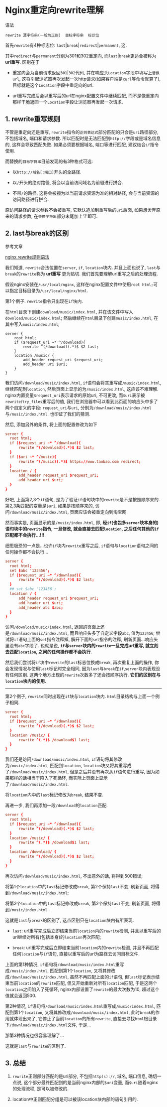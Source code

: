 # Nginx重定向rewrite理解

语法

```
rewrite 源字符串(一般为正则)  目标字符串  标识位
```

首先`rewrite`有4种标志位: `last`|`break`|`redirect`|`permanent`, 这.

其中`redirect`与`permanent`分别为301和302重定向, 而`last`|`break`更适合被称为 **url重写**. 区别在于

- 重定向会为当前请求返回`301`|`302`代码, 并在响应头`Location`字段中填写上`替换url`, 这将引起浏览器再次发起一次http请求(如果客户端是`curl`等命令就算了), 目标就是这个`Location`字段中重定向的url.

- url重写完成后会以重写后的url在nginx配置文件中继续匹配, 而不是像重定向那样干脆返回一个`Location`字段让浏览器再发起一次请求.

## 1. rewrite重写规则

不管是重定向还是重写, `rewrite`指令的`正则表达式`部分匹配的只会是`uri`路径部分, 不包括域名, 端口和请求参数. 所以匹配时是无法匹配到`http://`字段或是域名信息的, 这样会导致匹配失败. 如果必须要根据域名, 端口等进行匹配, 建议结合`if`指令使用.

而替换的`目标字符串`目前发现的有3种格式可选:

- 以`http://域名[:端口]`开头的全路径.

- 以`/`开头的绝对路径, 将会以当前访问域名为前缀进行拼合.

- 不带`/`的路径, 这将会被视为以当前请求资源为准的相对路径, 会与当前资源的访问路径进行拼合.

原访问路径的请求参数不会被重写, 它默认追加到重写后的`uri`后面, 如果想舍弃原来的请求参数, 在`替换字符串`部分末尾加上'?'即可.

## 2. last与break的区别

参考文章

[nginx rewrite规则语法](http://blog.csdn.net/xiao_jun_0820/article/details/9397011)

我们知道, `rewrite`合法位置在`server`, `if`, `location`块内. 并且上面也说了, `last`与`break`的`rewrite`称为 **url重写** 更为贴切. 我们首先要理解url重写之后的处理流程.

假设nginx安装在`/usr/local/nginx`, 这样在nginx配置文件中使用`root html;`可以指定目标目录为`/usr/local/nginx/html`.

第1个例子. `rewrite`指令只出现在`if`块内.

在`html`目录下创建`download/music/index.html`, 并在该文件中写入`download/music/index.html`; 然后继续在`html`目录下创建`music/index.html`, 在其中写入`music/index.html`;

```
server {
    root html;
    if ($request_uri ~* ^/download){
        rewrite ^(/download)(.*)$ $2 last;
    }
    location /music/ {
        add_header request_uri $request_uri;
        add_header uri $uri;
    }   
}
```

我们访问`/download/music/index.html`, `if`语句会将其重写成`/music/index.html`, 继续匹配到`location`, 然后页面上显示的为`/music/index.html`, 这应该不难理解. nginx内置变量`$request_uri`表示请求的原始uri, 不可更改, 而`$uri`表示被`rewrite`/`try_files`重写后的值, 我们在浏览器中可以看到此页面的响应头中多了两个自定义的字段: `request_uri`与`uri`, 分别为`/download/music/index.html`与`/music/index.html`. 也印证了我们的猜测.

然后, 添加另外的条件, 将上面的配置修改为如下

```conf
server {
  root html;
  if ($request_uri ~* ^/download){
      rewrite ^(/download)(.*)$ $2 last;
  }
  if ($uri ~* ^/music){
      rewrite ^(/music)(.*)$ https://www.taobao.com redirect;
  }
  location / {
      add_header request_uri $request_uri;
      add_header uri $uri;
  }
}
```

好吧, 上面第2,3个`if`语句, 是为了验证`if`语句块中的`rewrite`是不是按照顺序来的. 第2,3条匹配的变量是`$uri`, 如果是按顺序来的, 访问`/download/music/index.html`, 页面应该会被重定向到淘宝网.

然而事实是, 页面显示的是`/music/index.html`, 即, **经`if`(也包多`server`块本身的)语句块中的`rewrite`指令, 一旦修改, 就会直接去匹配`location`, 之后任何其他的`if`匹配都不会执行...!!!**.

细思极恐的一点是...也许`if`块内`rewrite`重写之后, `if`语句与`location`语句之间的任何操作都不会执行...

```conf
server {
  root html;
  set $abc '123456';
  if ($request_uri ~* ^/download){
      rewrite ^(/download)(.*)$ $2 last;
  }
  ## set $abc '123456';
  location / {
      add_header request_uri $request_uri;
      add_header uri $uri;
      add_header abc $abc;
  }
}
```

访问`/download/music/index.html`, 返回的页面上还是`/download/music/index.html`, 而且响应头多了自定义字段`abc`, 值为`123456`; 尝试将`if`语句上面的`set`指令注释掉, 解开下面的`set`指令的注释, 刷新页面...响应头里没有`abc`字段了. 也就是说, **`if`与`server`块内的`rewrite`一旦完成url重写, 就立刻去匹配`location`, 之间的任何操作都不会执行**.

然后我们尝试将`if`块中`rewrite`的`last`标志位换成`break`, 再次重复上面的操作, 你会发现情况与使用`last`标记时完全相同, 因为`last`与`break`在`if`,`server`块内表现没有任何区别. 这两个地方出现的`rewrite`次数多了还会按顺序执行. **它们的区别在与`location`块内的使用.**

------

第2个例子, `rewrite`同时出现在`if`块与`location`块内. `html`目录结构与上面一个例子相同.

```conf
server {
  root html;
  if ($request_uri ~* ^/download){
      rewrite ^(/download)(.*)$ $2 last;
  }
  location /music/ {
      rewrite ^(.*)$ /download$1 last;
  }
}
```

我们还是访问`/download/music/index.html`, `if`语句将其修改为`/music/index.html`, 匹配到`location`, `location`块又将其重写成了`/download/music/index.html`, 但是之后并没有再次从`if`语句进行重写, 因为如果那样的话相当于陷入了死循环, 而实际上页面上显示了`/download/music/index.html`.

将`location`内中的`last`标记修改为`break`, 结果不变.

再进一步, 我们再添加一段`/download`的`location`匹配.

```conf
server {
  root html;
  if ($request_uri ~* ^/download){
      rewrite ^(/download)(.*)$ $2 last;
  }
  location /music/ {
      rewrite ^(.*)$ /download$1 last;
  }
  location /download/ {
      rewrite ^(/download)(.*)$ $2 last;
  }
}
```

再次访问`/download/music/index.html`, 不出意外的话, 将得到500错误;

将第1个`location`中的`last`标记修改成`break`, 第2个保持`last`不变, 刷新页面, 将得到`/download/music/index.html`;

将第2个`location`中的`last`标记修改成`break`, 第2个保持`last`不变, 刷新页面, 将得到`/music/index.html`.

这就是`last`与`break`的区别了, 这点区别只在`location`块内有所表现.

- `last`: url重写完成后立即结束当前`location`内的`rewrite`检测, 并且以重写后的uri继续对所有(包括本身)的`location`再次匹配;

- `break`: url重写完成后立即结束当前`location`内的`rewrite`检测, 并且不再匹配任何`location`与`if`语句, 直接以重写后的url为路径去访问目标文件.

上面的第1种情况, `if`语句将`/download/music/index.html`重写成`/music/index.html`, 匹配到第1个`location`, 又将其修改成`/download/music/index.html`, 虽然不再匹配上面的`if`语句, 但`last`标记表示结束当前`location`的`rewrite`匹配, 但又开始重新对所有`location`匹配, 于是这两个`location`之间陷入了死循环, nginx内部设置了`rewrite`的最大次数为10, 超过这个值就会返回500.

第2种情况, `if`语句将`/download/music/index.html`重写成`/music/index.html`, 匹配到第1个`location`, 又将其修改成`/download/music/index.html`, 此时`break`的作用就体现出来了, 它停止了当前`location`的所有`rewrite`, 直接去寻找`html`根目录下`/download/music/index.html`文件, 于是...

那第3种情况也很容易理解了...

这就是`last`与`rewrite`的区别了.

## 3. 总结

1. `rewrite`正则部分匹配的是uri部分, 不包括`http(s)://`, 域名, 端口信息, 确切一点说, 这个部分最终匹配到的是当前nginx内部的`$uri`变量, 而`$uri`随着nginx的处理流程, 是可以被修改的.

2. location中正则匹配分组是可以被该location块内部的语句引用的.
